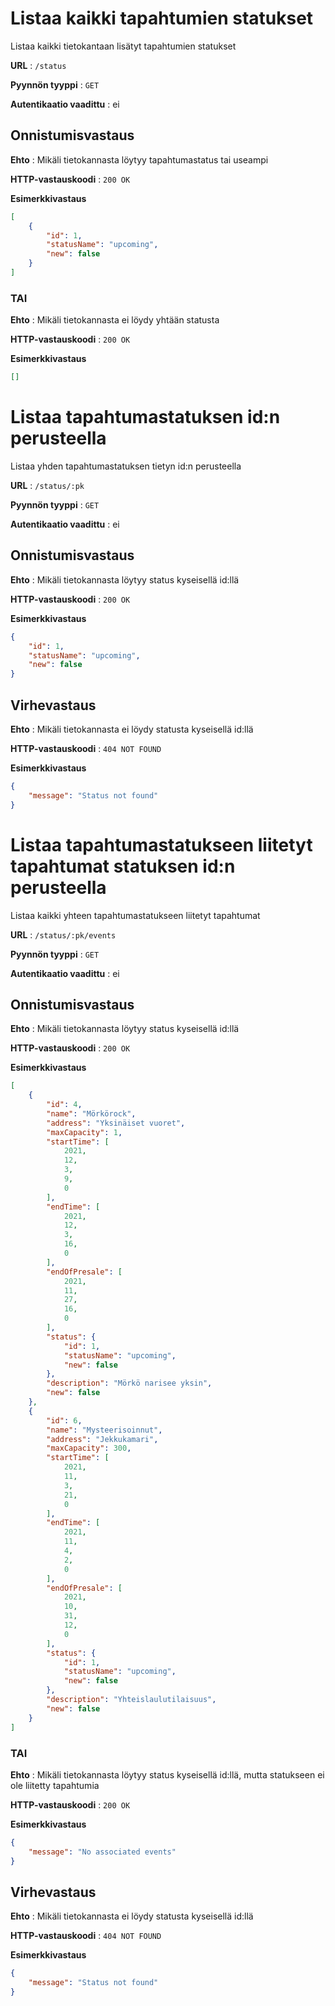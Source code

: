 # Listaa kaikki tapahtumien statukset
Listaa kaikki tietokantaan lisätyt tapahtumien statukset

**URL** : `/status`

**Pyynnön tyyppi** : `GET`

**Autentikaatio vaadittu** : ei

## Onnistumisvastaus

**Ehto** : Mikäli tietokannasta löytyy tapahtumastatus tai useampi

**HTTP-vastauskoodi** : `200 OK`

**Esimerkkivastaus**

```json
[
    {
        "id": 1,
        "statusName": "upcoming",
        "new": false
    }
]
```
### TAI

**Ehto** : Mikäli tietokannasta ei löydy yhtään statusta

**HTTP-vastauskoodi** : `200 OK`

**Esimerkkivastaus**

```json
[]
```

# Listaa tapahtumastatuksen id:n perusteella
Listaa yhden tapahtumastatuksen tietyn id:n perusteella

**URL** : `/status/:pk`

**Pyynnön tyyppi** : `GET`

**Autentikaatio vaadittu** : ei

## Onnistumisvastaus

**Ehto** : Mikäli tietokannasta löytyy status kyseisellä id:llä

**HTTP-vastauskoodi** : `200 OK`

**Esimerkkivastaus**

```json
{
    "id": 1,
    "statusName": "upcoming",
    "new": false
}
```
## Virhevastaus

**Ehto** : Mikäli tietokannasta ei löydy statusta kyseisellä id:llä

**HTTP-vastauskoodi** : `404 NOT FOUND`

**Esimerkkivastaus**

```json
{
    "message": "Status not found"
}
```

# Listaa tapahtumastatukseen liitetyt tapahtumat statuksen id:n perusteella
Listaa kaikki yhteen tapahtumastatukseen liitetyt tapahtumat

**URL** : `/status/:pk/events`

**Pyynnön tyyppi** : `GET`

**Autentikaatio vaadittu** : ei

## Onnistumisvastaus

**Ehto** : Mikäli tietokannasta löytyy status kyseisellä id:llä

**HTTP-vastauskoodi** : `200 OK`

**Esimerkkivastaus**

```json
[
    {
        "id": 4,
        "name": "Mörkörock",
        "address": "Yksinäiset vuoret",
        "maxCapacity": 1,
        "startTime": [
            2021,
            12,
            3,
            9,
            0
        ],
        "endTime": [
            2021,
            12,
            3,
            16,
            0
        ],
        "endOfPresale": [
            2021,
            11,
            27,
            16,
            0
        ],
        "status": {
            "id": 1,
            "statusName": "upcoming",
            "new": false
        },
        "description": "Mörkö narisee yksin",
        "new": false
    },
    {
        "id": 6,
        "name": "Mysteerisoinnut",
        "address": "Jekkukamari",
        "maxCapacity": 300,
        "startTime": [
            2021,
            11,
            3,
            21,
            0
        ],
        "endTime": [
            2021,
            11,
            4,
            2,
            0
        ],
        "endOfPresale": [
            2021,
            10,
            31,
            12,
            0
        ],
        "status": {
            "id": 1,
            "statusName": "upcoming",
            "new": false
        },
        "description": "Yhteislaulutilaisuus",
        "new": false
    }
]
```

### TAI

**Ehto** : Mikäli tietokannasta löytyy status kyseisellä id:llä, mutta statukseen ei ole liitetty tapahtumia

**HTTP-vastauskoodi** : `200 OK`

**Esimerkkivastaus**

```json
{
    "message": "No associated events"
}
```

## Virhevastaus

**Ehto** : Mikäli tietokannasta ei löydy statusta kyseisellä id:llä

**HTTP-vastauskoodi** : `404 NOT FOUND`

**Esimerkkivastaus**

```json
{
    "message": "Status not found"
}
```